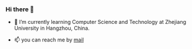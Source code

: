 ### Hi there 👋

- 🌱 I’m currently learning Computer Science and Technology at Zhejiang University in Hangzhou, China.

- 📫 you can reach me by [mail](mailto:chenxuz@zju.edu.cn)

  
